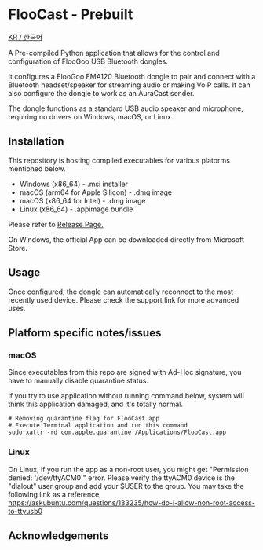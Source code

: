 # FlooCast - Prebuilt

[KR / 한국어](./README_KR.md)

A Pre-compiled Python application that allows for the control and configuration of FlooGoo USB Bluetooth dongles.

It configures a FlooGoo FMA120 Bluetooth dongle to pair and connect with a Bluetooth headset/speaker for streaming audio or making VoIP calls. It can also configure the dongle to work as an AuraCast sender.

The dongle functions as a standard USB audio speaker and microphone, requiring no drivers on Windows, macOS, or Linux.

## Installation

This repository is hosting compiled executables for various platorms mentioned below.

- Windows (x86_64) - .msi installer
- macOS (arm64 for Apple Silicon) - .dmg image
- macOS (x86_64 for Intel) - .dmg image
- Linux (x86_64) - .appimage bundle

Please refer to [Release Page.](https://github.com/potatosalad775/FlooCast/releases)

On Windows, the official App can be downloaded directly from Microsoft Store.
 
## Usage

Once configured, the dongle can automatically reconnect to the most recently used device. Please check the support link for more advanced uses. 
 
## Platform specific notes/issues

### macOS

Since executables from this repo are signed with Ad-Hoc signature, you have to manually disable quarantine status.

If you try to use application without running command below, system will think this application damaged, and it's totally normal.

```
# Removing quarantine flag for FlooCast.app
# Execute Terminal application and run this command
sudo xattr -rd com.apple.quarantine /Applications/FlooCast.app
```

### Linux

On Linux, if you run the app as a non-root user, you might get "Permission denied: '/dev/ttyACM0'" error. 
Please verify the ttyACM0 device is the "dialout" user group and add your $USER to the group.
You may take the following link as a reference,
https://askubuntu.com/questions/133235/how-do-i-allow-non-root-access-to-ttyusb0

## Acknowledgements

